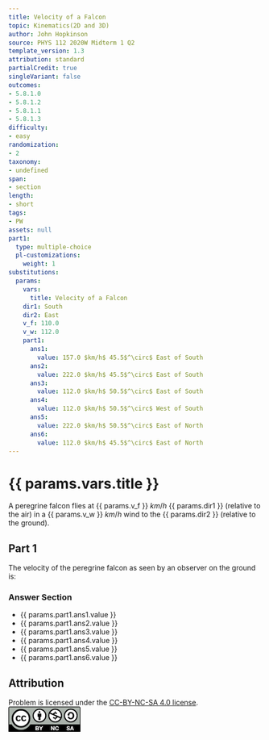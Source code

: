 ```yaml
---
title: Velocity of a Falcon
topic: Kinematics(2D and 3D)
author: John Hopkinson
source: PHYS 112 2020W Midterm 1 Q2
template_version: 1.3
attribution: standard
partialCredit: true
singleVariant: false
outcomes:
- 5.8.1.0
- 5.8.1.2
- 5.8.1.1
- 5.8.1.3
difficulty:
- easy
randomization:
- 2
taxonomy:
- undefined
span:
- section
length:
- short
tags:
- PW
assets: null
part1:
  type: multiple-choice
  pl-customizations:
    weight: 1
substitutions:
  params:
    vars:
      title: Velocity of a Falcon
    dir1: South
    dir2: East
    v_f: 110.0
    v_w: 112.0
    part1:
      ans1:
        value: 157.0 $km/h$ 45.5$^\circ$ East of South
      ans2:
        value: 222.0 $km/h$ 45.5$^\circ$ East of South
      ans3:
        value: 112.0 $km/h$ 50.5$^\circ$ East of South
      ans4:
        value: 112.0 $km/h$ 50.5$^\circ$ West of South
      ans5:
        value: 222.0 $km/h$ 50.5$^\circ$ East of North
      ans6:
        value: 112.0 $km/h$ 45.5$^\circ$ East of North
---
```

# {{ params.vars.title }}
A peregrine falcon flies at {{ params.v_f }} $km/h$ {{ params.dir1 }} (relative to the air) in a {{ params.v_w }} $km/h$ wind to the {{ params.dir2 }} (relative to the ground).

## Part 1

The velocity of the peregrine falcon as seen by an observer on the ground is:

### Answer Section

- {{ params.part1.ans1.value }}
- {{ params.part1.ans2.value }}
- {{ params.part1.ans3.value }}
- {{ params.part1.ans4.value }}
- {{ params.part1.ans5.value }}
- {{ params.part1.ans6.value }}

## Attribution

Problem is licensed under the [CC-BY-NC-SA 4.0 license](https://creativecommons.org/licenses/by-nc-sa/4.0/).<br> ![The Creative Commons 4.0 license requiring attribution-BY, non-commercial-NC, and share-alike-SA license.](https://raw.githubusercontent.com/firasm/bits/master/by-nc-sa.png)